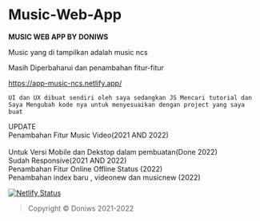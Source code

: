 # Music-Web-App

**MUSIC WEB APP BY DONIWS**

Music yang di tampilkan adalah music ncs <br>

Masih Diperbaharui dan penambahan fitur-fitur

https://app-music-ncs.netlify.app/
```
UI dan UX dibuat sendiri oleh saya sedangkan JS Mencari tutorial dan Saya Mengubah kode nya untuk menyesuaikan dengan project yang saya buat
```

UPDATE <br>
Penambahan Fitur Music Video(2021 AND 2022)<br>
<br>
Untuk Versi Mobile dan Dekstop dalam pembuatan(Done 2022)<br>
Sudah Responsive(2021 AND 2022) <br>
Penambahan Fitur Online Offline Status (2022)<br>
Penambahan index baru , videonew dan musicnew (2022)



[![Netlify Status](https://api.netlify.com/api/v1/badges/39ed2052-726d-468e-aa22-604431cb46bf/deploy-status)](https://app.netlify.com/sites/music-band-app/deploys)

>Copyright © Doniws 2021-2022


